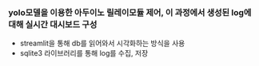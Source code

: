 ### yolo모델을 이용한 아두이노 릴레이모듈 제어, 이 과정에서 생성된 log에 대해 실시간 대시보드 구성
- streamlit을 통해 db를 읽어와서 시각화하는 방식을 사용
- sqlite3 라이브러리를 통해 log를 수집, 저장
